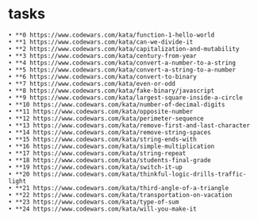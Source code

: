 # tasks

    • **0 https://www.codewars.com/kata/function-1-hello-world
    • **1 https://www.codewars.com/kata/can-we-divide-it
    • **2 https://www.codewars.com/kata/capitalization-and-mutability
    • **3 https://www.codewars.com/kata/century-from-year
    • **4 https://www.codewars.com/kata/convert-a-number-to-a-string
    • **5 https://www.codewars.com/kata/convert-a-string-to-a-number
    • **6 https://www.codewars.com/kata/convert-to-binary
    • **7 https://www.codewars.com/kata/even-or-odd
    • **8 https://www.codewars.com/kata/fake-binary/javascript
    • **9 https://www.codewars.com/kata/largest-square-inside-a-circle
    • **10 https://www.codewars.com/kata/number-of-decimal-digits
    • **11 https://www.codewars.com/kata/opposite-number
    • **12 https://www.codewars.com/kata/perimeter-sequence
    • **13 https://www.codewars.com/kata/remove-first-and-last-character
    • **14 https://www.codewars.com/kata/remove-string-spaces
    • **15 https://www.codewars.com/kata/string-ends-with
    • **16 https://www.codewars.com/kata/simple-multiplication
    • **17 https://www.codewars.com/kata/string-repeat
    • **18 https://www.codewars.com/kata/students-final-grade
    • **19 https://www.codewars.com/kata/switch-it-up
    • **20 https://www.codewars.com/kata/thinkful-logic-drills-traffic-light
    • **21 https://www.codewars.com/kata/third-angle-of-a-triangle
    • **22 https://www.codewars.com/kata/transportation-on-vacation
    • **23 https://www.codewars.com/kata/type-of-sum
    • **24 https://www.codewars.com/kata/will-you-make-it
